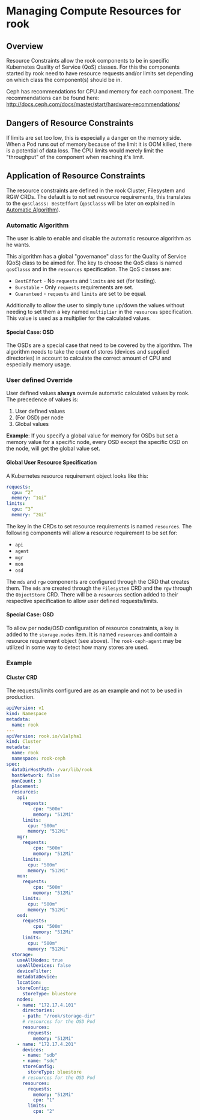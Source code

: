 # Managing Compute Resources for rook
## Overview
Resource Constraints allow the rook components to be in specific Kubernetes Quality of Service (QoS) classes. For this the components started by rook need to have resource requests and/or limits set depending on which class the component(s) should be in.

Ceph has recommendations for CPU and memory for each component. The recommendations can be found here: http://docs.ceph.com/docs/master/start/hardware-recommendations/

## Dangers of Resource Constraints
If limits are set too low, this is especially a danger on the memory side. When a Pod runs out of memory because of the limit it is OOM killed, there is a potential of data loss.
The CPU limits would merely limit the "throughput" of the component when reaching it's limit.

## Application of Resource Constraints
The resource constraints are defined in the rook Cluster, Filesystem and RGW CRDs.
The default is to not set resource requirements, this translates to the `qosClasss: BestEffort` (`qosClasss` will be later on explained in [Automatic Algorithm](#automatic-algorithm)).

### Automatic Algorithm
The user is able to enable and disable the automatic resource algorithm as he wants.

This algorithm has a global "governance" class for the Quality of Service (QoS) class to be aimed for.
The key to choose the QoS class is named `qosClasss` and in the `resources` specification.
The QoS classes are:
* `BestEffort` - No `requests` and `limits` are set (for testing).
* `Burstable` - Only `requests` requirements are set.
* `Guaranteed` - `requests` and `limits` are set to be equal.

Additionally to allow the user to simply tune up/down the values without needing to set them a key named `multiplier` in the `resources` specification. This value is used as a multiplier for the calculated values.

#### Special Case: OSD
The OSDs are a special case that need to be covered by the algorithm.
The algorithm needs to take the count of stores (devices and supplied directories) in account to calculate the correct amount of CPU and especially memory usage.

### User defined Override
User defined values **always** overrule automatic calculated values by rook.
The precedence of values is:
1. User defined values
2. (For OSD) per node
3. Global values

**Example**: If you specify a global value for memory for OSDs but set a memory value for a specific node, every OSD except the specific OSD on the node, will get the global value set.

#### Global User Resource Specification
A Kubernetes resource requirement object looks like this:
```yaml
requests:
  cpu: “2”
  memory: “1Gi”
limits:
  cpu: “3”
  memory: “2Gi”
```

The key in the CRDs to set resource requirements is named `resources`.
The following components will allow a resource requirement to be set for:
* `api`
* `agent`
* `mgr`
* `mon`
* `osd`

The `mds` and `rgw` components are configured through the CRD that creates them.
The `mds` are created through the `Filesystem` CRD and the `rgw` through the `ObjectStore` CRD.
There will be a `resources` section added to their respective specification to allow user defined requests/limits.

#### Special Case: OSD
To allow per node/OSD configuration of resource constraints, a key is added to the `storage.nodes` item.
It is named `resources` and contain a resource requirement object (see above).
The `rook-ceph-agent` may be utilized in some way to detect how many stores are used.

### Example
#### Cluster CRD
The requests/limits configured are as an example and not to be used in production.
```yaml
apiVersion: v1
kind: Namespace
metadata:
  name: rook
---
apiVersion: rook.io/v1alpha1
kind: Cluster
metadata:
  name: rook
  namespace: rook-ceph
spec:
  dataDirHostPath: /var/lib/rook
  hostNetwork: false
  monCount: 3
  placement:
  resources:
    api:
      requests:
          cpu: "500m"
          memory: "512Mi"
      limits:
        cpu: "500m"
        memory: "512Mi"
    mgr:
      requests:
          cpu: "500m"
          memory: "512Mi"
      limits:
        cpu: "500m"
        memory: "512Mi"
    mon:
      requests:
          cpu: "500m"
          memory: "512Mi"
      limits:
        cpu: "500m"
        memory: "512Mi"
    osd:
      requests:
          cpu: "500m"
          memory: "512Mi"
      limits:
        cpu: "500m"
        memory: "512Mi"
  storage:
    useAllNodes: true
    useAllDevices: false
    deviceFilter:
    metadataDevice:
    location:
    storeConfig:
      storeType: bluestore
    nodes:
    - name: "172.17.4.101"
      directories:
      - path: "/rook/storage-dir"
      # resources for the OSD Pod
      resources:
        requests:
          memory: "512Mi"
    - name: "172.17.4.201"
      devices:
      - name: "sdb"
      - name: "sdc"
      storeConfig:
        storeType: bluestore
      # resources for the OSD Pod
      resources:
        requests:
          memory: "512Mi"
          cpu: "1"
        limits:
          cpu: "2"
```
